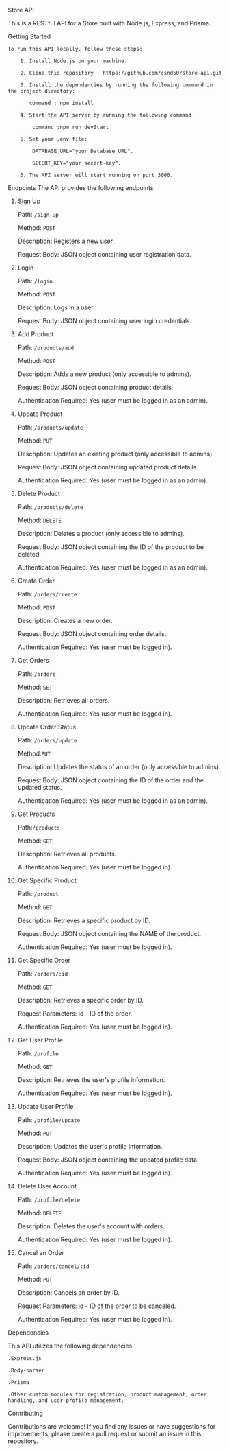 Store API

This is a RESTful API for a Store built with Node.js, Express, and Prisma.

Getting Started

    To run this API locally, follow these steps:

        1. Install Node.js on your machine.

        2. Clone this repository   https://github.com/csnd50/store-api.git

        3. Install the dependencies by running the following command in the project directory:

           command : npm install

        4. Start the API server by running the following command

            command :npm run devStart

        5. Set your .env file:

            DATABASE_URL="your Database URL".

            SECERT_KEY="your secert-key".

        6. The API server will start running on port 3000.

Endpoints
The API provides the following endpoints:

1. Sign Up

    Path: `/sign-up`

    Method: `POST`

    Description: Registers a new user.

    Request Body: JSON object containing user registration data.


2. Login

    Path: `/login`

    Method: `POST`

    Description: Logs in a user.

    Request Body: JSON object containing user login credentials.

3. Add Product

    Path: `/products/add`

    Method: `POST`

    Description: Adds a new product (only accessible to admins).

    Request Body: JSON object containing product details.

    Authentication Required: Yes (user must be logged in as an admin).

4. Update Product

    Path: `/products/update`

    Method: `PUT`

    Description: Updates an existing product (only accessible to admins).

    Request Body: JSON object containing updated product details.

    Authentication Required: Yes (user must be logged in as an admin).

5. Delete Product

    Path: `/products/delete`

    Method: `DELETE`

    Description: Deletes a product (only accessible to admins).

    Request Body: JSON object containing the ID of the product to be deleted.

    Authentication Required: Yes (user must be logged in as an admin).

6. Create Order

    Path: `/orders/create`

    Method: `POST`

    Description: Creates a new order.

    Request Body: JSON object containing order details.

    Authentication Required: Yes (user must be logged in).

7. Get Orders

    Path: `/orders`

    Method: `GET`

    Description: Retrieves all orders.

    Authentication Required: Yes (user must be logged in).

8. Update Order Status

    Path: `/orders/update`

    Method:`PUT`

    Description: Updates the status of an order (only accessible to admins).

    Request Body: JSON object containing the ID of the order and the updated status.

    Authentication Required: Yes (user must be logged in as an admin).


9. Get Products

    Path:`/products`

    Method: `GET`

    Description: Retrieves all products.

    Authentication Required: Yes (user must be logged in).

10. Get Specific Product

    Path: `/product`

    Method: `GET`

    Description: Retrieves a specific product by ID.

    Request Body: JSON object containing the NAME of the product.

    Authentication Required: Yes (user must be logged in).

11. Get Specific Order

    Path: `/orders/:id`

    Method: `GET`

    Description: Retrieves a specific order by ID.

    Request Parameters: id - ID of the order.

    Authentication Required: Yes (user must be logged in).

12. Get User Profile

    Path: `/profile`

    Method: `GET`

    Description: Retrieves the user's profile information.

    Authentication Required: Yes (user must be logged in).

13. Update User Profile

    Path: `/profile/update`

    Method: `PUT`

    Description: Updates the user's profile information.

    Request Body: JSON object containing the updated profile data.

    Authentication Required: Yes (user must be logged in).

14. Delete User Account

    Path: `/profile/delete`

    Method: `DELETE`

    Description: Deletes the user's account with orders.

    Authentication Required: Yes (user must be logged in).

15. Cancel an Order

    Path: `/orders/cancel/:id`

    Method: `PUT`

    Description: Cancels an order by ID.

    Request Parameters: id - ID of the order to be canceled.

    Authentication Required: Yes (user must be logged in).

Dependencies

This API utilizes the following dependencies:

    .Express.js

    .Body-parser

    .Prisma

    .Other custom modules for registration, product management, order handling, and user profile management.

Contributing

Contributions are welcome! If you find any issues or have suggestions for improvements, please create a pull request or submit an issue in this repository.